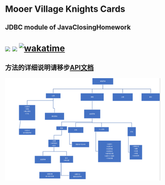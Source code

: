 # Mooer Village Knights Cards

## JDBC module of JavaClosingHomework

<h1>

<a href="https://www.oracle.com/java/"><img src="https://img.shields.io/badge/JDK-1.8.0-red"/></a>
<a herf="https://www.microsoft.com/zh-cn/sql-server"><img src="https://img.shields.io/badge/DataBase-MSSQL-yellow"></a>
[![wakatime](https://wakatime.com/badge/github/SaarChaffee/JavaClosingHomework.svg)](https://wakatime.com/badge/github/SaarChaffee/JavaClosingHomework)

</h1>
<h2>

方法的详细说明请移步[API文档](docs/api.md)

</h2>
<img src ="./resources//pic1.png">
